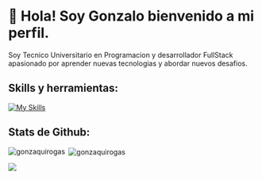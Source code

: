 # 👋 Hola! Soy Gonzalo bienvenido a mi perfil.

Soy Tecnico Universitario en Programacion y desarrollador FullStack apasionado por aprender nuevas tecnologias y abordar nuevos desafios.

 ## Skills y herramientas: 
[![My Skills](https://skillicons.dev/icons?i=java,spring,js,react,html,css)](https://skillicons.dev)
 
 ## Stats de Github: 

<p><img align="left" src="https://github-readme-stats.vercel.app/api/top-langs?username=GonzaloQuirogaS&show_icons=true&locale=en&layout=compact" alt="gonzaquirogas" /></p>

<p>&nbsp;<img align="center" src="https://github-readme-stats.vercel.app/api?username=GonzaloQuirogaS&show_icons=true&locale=en" alt="gonzaquirogas" /></p>

<img src="https://user-images.githubusercontent.com/73097560/115834477-dbab4500-a447-11eb-908a-139a6edaec5c.gif">
